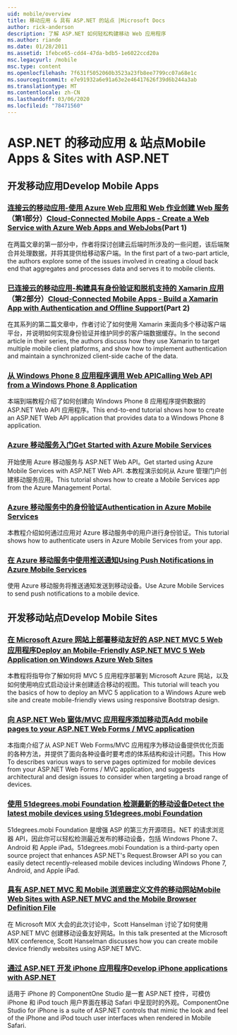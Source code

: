 ```yaml
---
uid: mobile/overview
title: 移动应用 & 具有 ASP.NET 的站点 |Microsoft Docs
author: rick-anderson
description: 了解 ASP.NET 如何轻松构建移动 Web 应用程序
ms.author: riande
ms.date: 01/28/2011
ms.assetid: 1febce65-cdd4-47da-bdb5-1e6022ccd20a
msc.legacyurl: /mobile
msc.type: content
ms.openlocfilehash: 7f631f5052060b3523a23fb8ee7799cc07a68e1c
ms.sourcegitcommit: e7e91932a6e91a63e2e46417626f39d6b244a3ab
ms.translationtype: MT
ms.contentlocale: zh-CN
ms.lasthandoff: 03/06/2020
ms.locfileid: "78471560"
---
```

# <a name="mobile-apps--sites-with-aspnet"></a><span data-ttu-id="5d3f2-103">ASP.NET 的移动应用 & 站点</span><span class="sxs-lookup"><span data-stu-id="5d3f2-103">Mobile Apps & Sites with ASP.NET</span></span>

## <a name="develop-mobile-apps"></a><span data-ttu-id="5d3f2-104">开发移动应用</span><span class="sxs-lookup"><span data-stu-id="5d3f2-104">Develop Mobile Apps</span></span>

### <a name="cloud-connected-mobile-apps---create-a-web-service-with-azure-web-apps-and-webjobspart-1"></a><span data-ttu-id="5d3f2-105">[连接云的移动应用-使用 Azure Web 应用和 Web 作业创建 Web 服务](https://msdn.microsoft.com/magazine/mt185572)（第1部分）</span><span class="sxs-lookup"><span data-stu-id="5d3f2-105">[Cloud-Connected Mobile Apps - Create a Web Service with Azure Web Apps and WebJobs](https://msdn.microsoft.com/magazine/mt185572)(Part 1)</span></span>

<span data-ttu-id="5d3f2-106">在两篇文章的第一部分中，作者将探讨创建云后端时所涉及的一些问题，该后端聚合并处理数据，并将其提供给移动客户端。</span><span class="sxs-lookup"><span data-stu-id="5d3f2-106">In the first part of a two-part article, the authors explore some of the issues involved in creating a cloud back end that aggregates and processes data and serves it to mobile clients.</span></span>

### <a name="cloud-connected-mobile-apps---build-a-xamarin-app-with-authentication-and-offline-supportpart-2"></a><span data-ttu-id="5d3f2-107">[已连接云的移动应用-构建具有身份验证和脱机支持的 Xamarin 应用](https://msdn.microsoft.com/magazine/mt422581.aspx)（第2部分）</span><span class="sxs-lookup"><span data-stu-id="5d3f2-107">[Cloud-Connected Mobile Apps - Build a Xamarin App with Authentication and Offline Support](https://msdn.microsoft.com/magazine/mt422581.aspx)(Part 2)</span></span>

<span data-ttu-id="5d3f2-108">在其系列的第二篇文章中，作者讨论了如何使用 Xamarin 来面向多个移动客户端平台，并说明如何实现身份验证并维护同步的客户端数据缓存。</span><span class="sxs-lookup"><span data-stu-id="5d3f2-108">In the second article in their series, the authors discuss how they use Xamarin to target multiple mobile client platforms, and show how to implement authentication and maintain a synchronized client-side cache of the data.</span></span>

### <a name="calling-web-api-from-a-windows-phone-8-application"></a>[<span data-ttu-id="5d3f2-109">从 Windows Phone 8 应用程序调用 Web API</span><span class="sxs-lookup"><span data-stu-id="5d3f2-109">Calling Web API from a Windows Phone 8 Application</span></span>](../web-api/overview/mobile-clients/calling-web-api-from-a-windows-phone-8-application.md)

<span data-ttu-id="5d3f2-110">本端到端教程介绍了如何创建向 Windows Phone 8 应用程序提供数据的 ASP.NET Web API 应用程序。</span><span class="sxs-lookup"><span data-stu-id="5d3f2-110">This end-to-end tutorial shows how to create an ASP.NET Web API application that provides data to a Windows Phone 8 application.</span></span>

### <a name="get-started-with-azure-mobile-services"></a>[<span data-ttu-id="5d3f2-111">Azure 移动服务入门</span><span class="sxs-lookup"><span data-stu-id="5d3f2-111">Get Started with Azure Mobile Services</span></span>](https://azure.microsoft.com/documentation/articles/mobile-services-dotnet-backend-windows-store-dotnet-get-started?WT.mc_id=zumo_aspnet)

<span data-ttu-id="5d3f2-112">开始使用 Azure 移动服务与 ASP.NET Web API。</span><span class="sxs-lookup"><span data-stu-id="5d3f2-112">Get started using Azure Mobile Services with ASP.NET Web API.</span></span> <span data-ttu-id="5d3f2-113">本教程演示如何从 Azure 管理门户创建移动服务应用。</span><span class="sxs-lookup"><span data-stu-id="5d3f2-113">This tutorial shows how to create a Mobile Services app from the Azure Management Portal.</span></span>

### <a name="authentication-in-azure-mobile-services"></a>[<span data-ttu-id="5d3f2-114">Azure 移动服务中的身份验证</span><span class="sxs-lookup"><span data-stu-id="5d3f2-114">Authentication in Azure Mobile Services</span></span>](https://azure.microsoft.com/documentation/articles/mobile-services-dotnet-backend-windows-store-dotnet-get-started-users/?WT.mc_id=zumo_aspnet)

<span data-ttu-id="5d3f2-115">本教程介绍如何通过应用对 Azure 移动服务中的用户进行身份验证。</span><span class="sxs-lookup"><span data-stu-id="5d3f2-115">This tutorial shows how to authenticate users in Azure Mobile Services from your app.</span></span>

### <a name="using-push-notifications-in-azure-mobile-services"></a>[<span data-ttu-id="5d3f2-116">在 Azure 移动服务中使用推送通知</span><span class="sxs-lookup"><span data-stu-id="5d3f2-116">Using Push Notifications in Azure Mobile Services</span></span>](https://azure.microsoft.com/documentation/articles/mobile-services-dotnet-backend-windows-store-dotnet-get-started-push/?WT.mc_id=zumo_aspnet)

<span data-ttu-id="5d3f2-117">使用 Azure 移动服务将推送通知发送到移动设备。</span><span class="sxs-lookup"><span data-stu-id="5d3f2-117">Use Azure Mobile Services to send push notifications to a mobile device.</span></span>

## <a name="develop-mobile-sites"></a><span data-ttu-id="5d3f2-118">开发移动站点</span><span class="sxs-lookup"><span data-stu-id="5d3f2-118">Develop Mobile Sites</span></span>

### <a name="deploy-an-mobile-friendly-aspnet-mvc-5-web-application-on-windows-azure-web-sites"></a>[<span data-ttu-id="5d3f2-119">在 Microsoft Azure 网站上部署移动友好的 ASP.NET MVC 5 Web 应用程序</span><span class="sxs-lookup"><span data-stu-id="5d3f2-119">Deploy an Mobile-Friendly ASP.NET MVC 5 Web Application on Windows Azure Web Sites</span></span>](https://docs.microsoft.com/azure/app-service-web/web-sites-dotnet-deploy-aspnet-mvc-mobile-app)

<span data-ttu-id="5d3f2-120">本教程将指导你了解如何将 MVC 5 应用程序部署到 Microsoft Azure 网站，以及如何使用响应式启动设计来创建适合移动的视图。</span><span class="sxs-lookup"><span data-stu-id="5d3f2-120">This tutorial will teach you the basics of how to deploy an MVC 5 application to a Windows Azure web site and create mobile-friendly views using responsive Bootstrap design.</span></span>

### <a name="add-mobile-pages-to-your-aspnet-web-forms--mvc-application"></a>[<span data-ttu-id="5d3f2-121">向 ASP.NET Web 窗体/MVC 应用程序添加移动页</span><span class="sxs-lookup"><span data-stu-id="5d3f2-121">Add mobile pages to your ASP.NET Web Forms / MVC application</span></span>](../whitepapers/add-mobile-pages-to-your-aspnet-web-forms-mvc-application.md)

<span data-ttu-id="5d3f2-122">本指南介绍了从 ASP.NET Web Forms/MVC 应用程序为移动设备提供优化页面的各种方法，并提供了面向各种设备时要考虑的体系结构和设计问题。</span><span class="sxs-lookup"><span data-stu-id="5d3f2-122">This How To describes various ways to serve pages optimized for mobile devices from your ASP.NET Web Forms / MVC application, and suggests architectural and design issues to consider when targeting a broad range of devices.</span></span>

### <a name="detect-the-latest-mobile-devices-using-51degreesmobi-foundation"></a>[<span data-ttu-id="5d3f2-123">使用 51degrees.mobi Foundation 检测最新的移动设备</span><span class="sxs-lookup"><span data-stu-id="5d3f2-123">Detect the latest mobile devices using 51degrees.mobi Foundation</span></span>](https://github.com/51Degrees/dotNET-Device-Detection)

<span data-ttu-id="5d3f2-124">51degrees.mobi Foundation 是增强 ASP 的第三方开源项目。NET 的请求浏览器 API，因此你可以轻松检测最近发布的移动设备，包括 Windows Phone 7、Android 和 Apple iPad。</span><span class="sxs-lookup"><span data-stu-id="5d3f2-124">51degrees.mobi Foundation is a third-party open source project that enhances ASP.NET's Request.Browser API so you can easily detect recently-released mobile devices including Windows Phone 7, Android, and Apple iPad.</span></span>

### <a name="mobile-web-sites-with-aspnet-mvc-and-the-mobile-browser-definition-file"></a>[<span data-ttu-id="5d3f2-125">具有 ASP.NET MVC 和 Mobile 浏览器定义文件的移动网站</span><span class="sxs-lookup"><span data-stu-id="5d3f2-125">Mobile Web Sites with ASP.NET MVC and the Mobile Browser Definition File</span></span>](http://www.hanselman.com/blog/MixMobileWebSitesWithASPNETMVCAndTheMobileBrowserDefinitionFile.aspx)

<span data-ttu-id="5d3f2-126">在 Microsoft MIX 大会的此次讨论中，Scott Hanselman 讨论了如何使用 ASP.NET MVC 创建移动设备友好网站。</span><span class="sxs-lookup"><span data-stu-id="5d3f2-126">In this talk presented at the Microsoft MIX conference, Scott Hanselman discusses how you can create mobile device friendly websites using ASP.NET MVC.</span></span>

### <a name="develop-iphone-applications-with-aspnet"></a>[<span data-ttu-id="5d3f2-127">通过 ASP.NET 开发 iPhone 应用程序</span><span class="sxs-lookup"><span data-stu-id="5d3f2-127">Develop iPhone applications with ASP.NET</span></span>](http://labs.componentone.com/iPhone/)

<span data-ttu-id="5d3f2-128">适用于 iPhone 的 ComponentOne Studio 是一套 ASP.NET 控件，可模仿 iPhone 和 iPod touch 用户界面在移动 Safari 中呈现时的外观。</span><span class="sxs-lookup"><span data-stu-id="5d3f2-128">ComponentOne Studio for iPhone is a suite of ASP.NET controls that mimic the look and feel of the iPhone and iPod touch user interfaces when rendered in Mobile Safari.</span></span>
